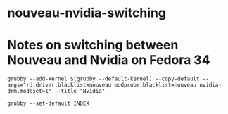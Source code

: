 # nouveau-nvidia-switching
# Notes on switching between Nouveau and Nvidia on Fedora 34

```
grubby --add-kernel $(grubby --default-kernel) --copy-default --args="rd.driver.blacklist=nouveau modprobe.blacklist=nouveau nvidia-drm.modeset=1" --title "Nvidia"
```

```
grubby --set-default INDEX
```
